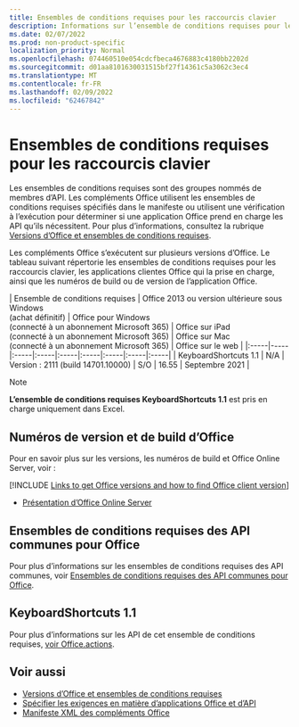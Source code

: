 ```yaml
---
title: Ensembles de conditions requises pour les raccourcis clavier
description: Informations sur l’ensemble de conditions requises pour les raccourcis clavier pour Office des modules complémentaires.
ms.date: 02/07/2022
ms.prod: non-product-specific
localization_priority: Normal
ms.openlocfilehash: 074460510e054cdcfbeca4676883c4180bb2202d
ms.sourcegitcommit: d01aa8101630031515bf27f14361c5a3062c3ec4
ms.translationtype: MT
ms.contentlocale: fr-FR
ms.lasthandoff: 02/09/2022
ms.locfileid: "62467842"
---
```

# <a name="keyboard-shortcuts-requirement-sets"></a>Ensembles de conditions requises pour les raccourcis clavier

Les ensembles de conditions requises sont des groupes nommés de membres d’API. Les compléments Office utilisent les ensembles de conditions requises spécifiés dans le manifeste ou utilisent une vérification à l’exécution pour déterminer si une application Office prend en charge les API qu’ils nécessitent. Pour plus d’informations, consultez la rubrique [Versions d’Office et ensembles de conditions requises](../../develop/office-versions-and-requirement-sets.md).

Les compléments Office s’exécutent sur plusieurs versions d’Office. Le tableau suivant répertorie les ensembles de conditions requises pour les raccourcis clavier, les applications clientes Office qui la prise en charge, ainsi que les numéros de build ou de version de l’application Office.

|  Ensemble de conditions requises  | Office 2013 ou version ultérieure sous Windows<br>(achat définitif) | Office pour Windows<br>(connecté à un abonnement Microsoft 365) |  Office sur iPad<br>(connecté à un abonnement Microsoft 365)  |  Office sur Mac<br>(connecté à un abonnement Microsoft 365)  | Office sur le web  |
|:-----|-----|:-----|:-----|:-----|:-----|:-----|:-----|:-----|
| KeyboardShortcuts 1.1  | N/A | Version : 2111 (build 14701.10000) | S/O | 16.55 | Septembre 2021 |

> [!NOTE]
> **L’ensemble de conditions requises KeyboardShortcuts 1.1** est pris en charge uniquement dans Excel.

## <a name="office-versions-and-build-numbers"></a>Numéros de version et de build d’Office

Pour en savoir plus sur les versions, les numéros de build et Office Online Server, voir :

[!INCLUDE [Links to get Office versions and how to find Office client version](../../includes/links-get-office-versions-builds.md)]
- [Présentation d’Office Online Server](/officeonlineserver/office-online-server-overview)

## <a name="office-common-api-requirement-sets"></a>Ensembles de conditions requises des API communes pour Office

Pour plus d’informations sur les ensembles de conditions requises des API communes, voir [Ensembles de conditions requises des API communes pour Office](office-add-in-requirement-sets.md).

## <a name="keyboardshortcuts-11"></a>KeyboardShortcuts 1.1

Pour plus d’informations sur les API de cet ensemble de conditions requises, [voir Office.actions](/javascript/api/office/office.actions).

## <a name="see-also"></a>Voir aussi

- [Versions d’Office et ensembles de conditions requises](../../develop/office-versions-and-requirement-sets.md)
- [Spécifier les exigences en matière d’applications Office et d’API](../../develop/specify-office-hosts-and-api-requirements.md)
- [Manifeste XML des compléments Office](../../develop/add-in-manifests.md)
